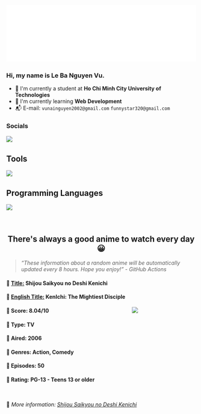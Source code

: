 
<img src="svg/nai.svg" />

<br />

<h3>Hi, my name is <strong>Le Ba Nguyen Vu</strong>.</h3>

- 🏫 I'm currently a student at **Ho Chi Minh City University of Technologies**
- 👀 I'm currently learning **Web Development**
- 📬 E-mail: `vunainguyen2002@gmail.com` `funnystar320@gmail.com`


<h3>Socials</h3>
<a target="_blank" href="https://instagram.com/vu.le1352"><img src="https://img.shields.io/badge/Instagram-%23E4405F.svg?style=for-the-badge&logo=Instagram&logoColor=white" /></a>

<p>
  <h2>Tools</h2>
  <a href="https://skillicons.dev">
    <img src="https://skillicons.dev/icons?i=git,dotnet,mongodb,express,react,nodejs,bootstrap,tailwind,laravel,docker&theme=dark" />
  </a>

  <br />

  <h2>Programming Languages</h2>

  <a href="https://skillicons.dev">
    <img src="https://skillicons.dev/icons?i=javascript,typescript,html,css,cs,php&theme=dark" />
  </a>
</p>

<br />

<h2 align="center">There's always a good anime to watch every day 😀</h2>

<blockquote>
<i>
<q>These information about a random anime will be automatically updated every 8 hours. Hope you enjoy!</q> - GitHub Actions
</i>
</blockquote>

<h4>
  <strong>🥭 <u>Title:</u></strong> Shijou Saikyou no Deshi Kenichi
</h4>

<h4>🌿 <u>English Title:</u> KenIchi: The Mightiest Disciple</h4>

<img align="right" width="170" src=https://cdn.myanimelist.net/images/anime/9/75515.jpg />

<h4>🌱 Score: 8.04/10</h4>

<h4>🌲 Type: TV</h4>

<h4>🌴 Aired: 2006</h4>

<h4>🌵 Genres: Action, Comedy</h4>

<h4>🥑 Episodes: 50</h4>

<h4>🍏 Rating: PG-13 - Teens 13 or older</h4>

<br />

🍂 *More information: [Shijou Saikyou no Deshi Kenichi](https://myanimelist.net/anime/1559/Shijou_Saikyou_no_Deshi_Kenichi)*
    